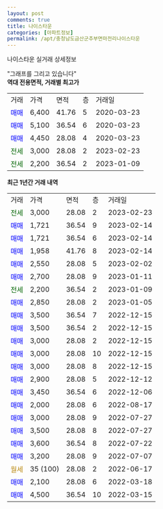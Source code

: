 ```yaml
---
layout: post
comments: true
title: 나이스타운
categories: [아파트정보]
permalink: /apt/충청남도금산군추부면마전리나이스타운
---
```


나이스타운 실거래 상세정보

<script type="text/javascript">
  google.charts.load('current', {'packages':['line', 'corechart']});
  google.charts.setOnLoadCallback(drawChart);

  function drawChart() {
    var data = new google.visualization.DataTable();
    data.addColumn('date', '거래일');
    data.addColumn('number', "매매");
    data.addColumn('number', "전세");
    data.addColumn('number', "전매");

    data.addRows([[new Date(Date.parse("2023-02-23")), null, 3000, null], [new Date(Date.parse("2023-02-14")), 1721, null, null], [new Date(Date.parse("2023-02-14")), 1721, null, null], [new Date(Date.parse("2023-02-14")), 1958, null, null], [new Date(Date.parse("2023-02-02")), 2550, null, null], [new Date(Date.parse("2023-01-11")), 2700, null, null], [new Date(Date.parse("2023-01-09")), null, 2200, null], [new Date(Date.parse("2023-01-05")), 2850, null, null], [new Date(Date.parse("2022-12-15")), 3500, null, null], [new Date(Date.parse("2022-12-15")), 3500, null, null], [new Date(Date.parse("2022-12-15")), 3000, null, null], [new Date(Date.parse("2022-12-15")), 3000, null, null], [new Date(Date.parse("2022-12-15")), 3000, null, null], [new Date(Date.parse("2022-12-12")), 2900, null, null], [new Date(Date.parse("2022-12-06")), 3450, null, null], [new Date(Date.parse("2022-08-17")), 2000, null, null], [new Date(Date.parse("2022-07-27")), 3000, null, null], [new Date(Date.parse("2022-07-27")), 3500, null, null], [new Date(Date.parse("2022-07-22")), 3600, null, null], [new Date(Date.parse("2022-07-07")), 3200, null, null], [new Date(Date.parse("2022-06-17")), null, null, null], [new Date(Date.parse("2022-03-18")), 2100, null, null], [new Date(Date.parse("2022-03-15")), 4500, null, null]]);

    var options = {
      hAxis: {
        format: 'yyyy/MM/dd'
      },    
      lineWidth: 0,
      pointsVisible: true,    
      title: '최근 1년간 유형별 실거래가 분포',
      legend: { position: 'bottom' }
    };

    var formatter = new google.visualization.NumberFormat({pattern:'###,###'} );
    formatter.format(data, 1);
    formatter.format(data, 2);
    
    setTimeout(function() {
        var chart = new google.visualization.LineChart(document.getElementById('columnchart_material'));
        chart.draw(data, (options));
        document.getElementById('loading').style.display = 'none';
    }, 200);
  }
</script>


<div id="loading" style="z-index:20; display: block; margin-left: 0px">"그래프를 그리고 있습니다"</div>
<div id="columnchart_material" style="width: 95%; margin-left: 0px; display: block"></div>
<!-- contents start -->
<b>역대 전용면적, 거래별 최고가</b>
<table class="sortable">
    <tr>
      <td>거래</td>
      <td>가격</td>
      <td>면적</td>
      <td>층</td>
      <td>거래일</td>
    </tr>
        <tr>
          <td><a style="color: blue">매매</a></td>
          <td>6,400</td>
          <td>41.76</td>
          <td>5</td>
          <td>2020-03-23</td>
        </tr>            <tr>
          <td><a style="color: blue">매매</a></td>
          <td>5,100</td>
          <td>36.54</td>
          <td>6</td>
          <td>2020-03-23</td>
        </tr>            <tr>
          <td><a style="color: blue">매매</a></td>
          <td>4,450</td>
          <td>28.08</td>
          <td>4</td>
          <td>2020-03-23</td>
        </tr>        
        <tr>
              <td><a style="color: darkgreen">전세</a></td>
              <td>3,000</td>
              <td>28.08</td>
              <td>2</td>
              <td>2023-02-23</td>
            </tr>            <tr>
              <td><a style="color: darkgreen">전세</a></td>
              <td>2,200</td>
              <td>36.54</td>
              <td>2</td>
              <td>2023-01-09</td>
            </tr>        
    
</table>

<b>최근 1년간 거래 내역</b>

<table class="sortable">
    <tr>
      <td>거래</td>
      <td>가격</td>
      <td>면적</td>
      <td>층</td>
      <td>거래일</td>
    </tr>
    <tr>
      <td><a style="color: darkgreen">전세</a></td>
      <td>3,000</td>
      <td>28.08</td>
      <td>2</td>
      <td>2023-02-23</td>
    </tr>          <tr>
      <td><a style="color: blue">매매</a></td>
      <td>1,721</td>
      <td>36.54</td>
      <td>9</td>
      <td>2023-02-14</td>
    </tr>          <tr>
      <td><a style="color: blue">매매</a></td>
      <td>1,721</td>
      <td>36.54</td>
      <td>6</td>
      <td>2023-02-14</td>
    </tr>          <tr>
      <td><a style="color: blue">매매</a></td>
      <td>1,958</td>
      <td>41.76</td>
      <td>8</td>
      <td>2023-02-14</td>
    </tr>          <tr>
      <td><a style="color: blue">매매</a></td>
      <td>2,550</td>
      <td>28.08</td>
      <td>5</td>
      <td>2023-02-02</td>
    </tr>          <tr>
      <td><a style="color: blue">매매</a></td>
      <td>2,700</td>
      <td>28.08</td>
      <td>9</td>
      <td>2023-01-11</td>
    </tr>          <tr>
      <td><a style="color: darkgreen">전세</a></td>
      <td>2,200</td>
      <td>36.54</td>
      <td>2</td>
      <td>2023-01-09</td>
    </tr>          <tr>
      <td><a style="color: blue">매매</a></td>
      <td>2,850</td>
      <td>28.08</td>
      <td>2</td>
      <td>2023-01-05</td>
    </tr>          <tr>
      <td><a style="color: blue">매매</a></td>
      <td>3,500</td>
      <td>36.54</td>
      <td>7</td>
      <td>2022-12-15</td>
    </tr>          <tr>
      <td><a style="color: blue">매매</a></td>
      <td>3,500</td>
      <td>36.54</td>
      <td>2</td>
      <td>2022-12-15</td>
    </tr>          <tr>
      <td><a style="color: blue">매매</a></td>
      <td>3,000</td>
      <td>28.08</td>
      <td>2</td>
      <td>2022-12-15</td>
    </tr>          <tr>
      <td><a style="color: blue">매매</a></td>
      <td>3,000</td>
      <td>28.08</td>
      <td>10</td>
      <td>2022-12-15</td>
    </tr>          <tr>
      <td><a style="color: blue">매매</a></td>
      <td>3,000</td>
      <td>28.08</td>
      <td>8</td>
      <td>2022-12-15</td>
    </tr>          <tr>
      <td><a style="color: blue">매매</a></td>
      <td>2,900</td>
      <td>28.08</td>
      <td>5</td>
      <td>2022-12-12</td>
    </tr>          <tr>
      <td><a style="color: blue">매매</a></td>
      <td>3,450</td>
      <td>36.54</td>
      <td>6</td>
      <td>2022-12-06</td>
    </tr>          <tr>
      <td><a style="color: blue">매매</a></td>
      <td>2,000</td>
      <td>28.08</td>
      <td>6</td>
      <td>2022-08-17</td>
    </tr>          <tr>
      <td><a style="color: blue">매매</a></td>
      <td>3,000</td>
      <td>28.08</td>
      <td>9</td>
      <td>2022-07-27</td>
    </tr>          <tr>
      <td><a style="color: blue">매매</a></td>
      <td>3,500</td>
      <td>28.08</td>
      <td>8</td>
      <td>2022-07-27</td>
    </tr>          <tr>
      <td><a style="color: blue">매매</a></td>
      <td>3,600</td>
      <td>36.54</td>
      <td>8</td>
      <td>2022-07-22</td>
    </tr>          <tr>
      <td><a style="color: blue">매매</a></td>
      <td>3,200</td>
      <td>28.08</td>
      <td>9</td>
      <td>2022-07-07</td>
    </tr>          <tr>
      <td><a style="color: darkgoldenrod">월세</a></td>
      <td>35 (100)</td>
      <td>28.08</td>
      <td>2</td>
      <td>2022-06-17</td>
    </tr>          <tr>
      <td><a style="color: blue">매매</a></td>
      <td>2,100</td>
      <td>28.08</td>
      <td>6</td>
      <td>2022-03-18</td>
    </tr>          <tr>
      <td><a style="color: blue">매매</a></td>
      <td>4,500</td>
      <td>36.54</td>
      <td>10</td>
      <td>2022-03-15</td>
    </tr>      </table>
<!-- contents end -->    

